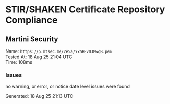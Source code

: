 # STIR/SHAKEN Certificate Repository Compliance

## Martini Security

Name: `https://p.mtsec.me/2e5a/YxSHEv0JMwqB.pem`\
Tested At: 18 Aug 25 21:04 UTC\
Time: 108ms

### Issues

no warning, or error, or notice date level issues were found

Generated: 18 Aug 25 21:13 UTC